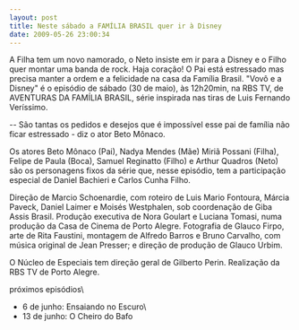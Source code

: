 ```yaml
---
layout: post
title: Neste sábado a FAMÍLIA BRASIL quer ir à Disney
date: 2009-05-26 23:00:34
---
```

A Filha tem um novo namorado, o Neto insiste em ir para a Disney e o Filho quer montar uma banda de rock. Haja coração! O Pai está estressado mas precisa manter a ordem e a felicidade na casa da Família Brasil. "Vovô e a Disney" é o episódio de sábado (30 de maio), às 12h20min, na RBS TV, de AVENTURAS DA FAMÍLIA BRASIL, série inspirada nas tiras de Luis Fernando Veríssimo.

\-- São tantas os pedidos e desejos que é impossível esse pai de família não ficar estressado - diz o ator Beto Mônaco.

Os atores Beto Mônaco (Pai), Nadya Mendes (Mãe) Miriã Possani (Filha), Felipe de Paula (Boca), Samuel Reginatto (Filho) e Arthur Quadros (Neto) são os personagens fixos da série que, nesse episódio, tem a participação especial de Daniel Bachieri e Carlos Cunha Filho.

Direção de Marcio Schoenardie, com roteiro de Luis Mario Fontoura, Márcia Paveck, Daniel Laimer e Moisés Westphalen, sob coordenação de Giba Assis Brasil. Produção executiva de Nora Goulart e Luciana Tomasi, numa produção da Casa de Cinema de Porto Alegre. Fotografia de Glauco Firpo, arte de Rita Faustini, montagem de Alfredo Barros e Bruno Carvalho, com música original de Jean Presser; e direção de produção de Glauco Urbim.

O Núcleo de Especiais tem direção geral de Gilberto Perin. Realização da RBS TV de Porto Alegre.

próximos episódios\
- 6 de junho: Ensaiando no Escuro\
- 13 de junho: O Cheiro do Bafo